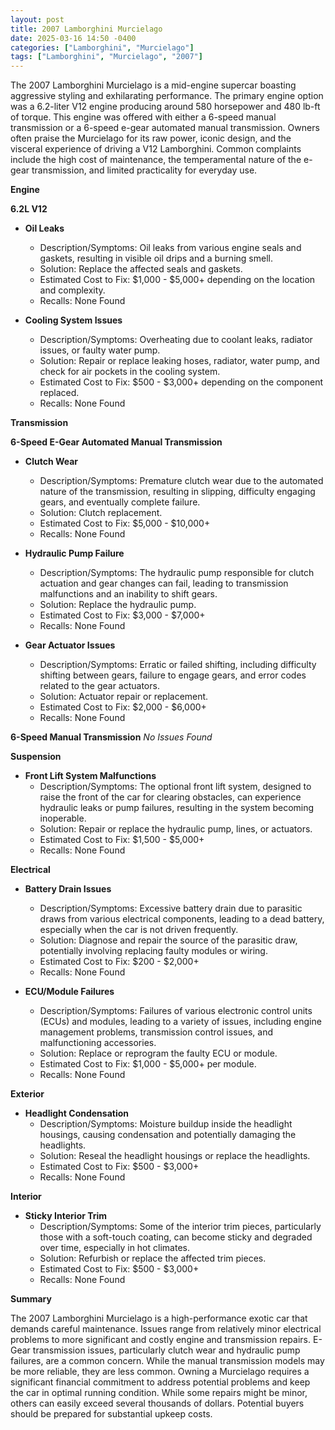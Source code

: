 ```yaml
---
layout: post
title: 2007 Lamborghini Murcielago
date: 2025-03-16 14:50 -0400
categories: ["Lamborghini", "Murcielago"]
tags: ["Lamborghini", "Murcielago", "2007"]
---
```

The 2007 Lamborghini Murcielago is a mid-engine supercar boasting aggressive styling and exhilarating performance. The primary engine option was a 6.2-liter V12 engine producing around 580 horsepower and 480 lb-ft of torque. This engine was offered with either a 6-speed manual transmission or a 6-speed e-gear automated manual transmission. Owners often praise the Murcielago for its raw power, iconic design, and the visceral experience of driving a V12 Lamborghini. Common complaints include the high cost of maintenance, the temperamental nature of the e-gear transmission, and limited practicality for everyday use.

**Engine**

**6.2L V12**

*   **Oil Leaks**
    *   Description/Symptoms: Oil leaks from various engine seals and gaskets, resulting in visible oil drips and a burning smell.
    *   Solution: Replace the affected seals and gaskets.
    *   Estimated Cost to Fix: $1,000 - $5,000+ depending on the location and complexity.
    *   Recalls: None Found

*   **Cooling System Issues**
    *   Description/Symptoms: Overheating due to coolant leaks, radiator issues, or faulty water pump.
    *   Solution: Repair or replace leaking hoses, radiator, water pump, and check for air pockets in the cooling system.
    *   Estimated Cost to Fix: $500 - $3,000+ depending on the component replaced.
    *   Recalls: None Found

**Transmission**

**6-Speed E-Gear Automated Manual Transmission**

*   **Clutch Wear**
    *   Description/Symptoms: Premature clutch wear due to the automated nature of the transmission, resulting in slipping, difficulty engaging gears, and eventually complete failure.
    *   Solution: Clutch replacement.
    *   Estimated Cost to Fix: $5,000 - $10,000+
    *   Recalls: None Found

*   **Hydraulic Pump Failure**
    *   Description/Symptoms: The hydraulic pump responsible for clutch actuation and gear changes can fail, leading to transmission malfunctions and an inability to shift gears.
    *   Solution: Replace the hydraulic pump.
    *   Estimated Cost to Fix: $3,000 - $7,000+
    *   Recalls: None Found

*   **Gear Actuator Issues**
    *   Description/Symptoms: Erratic or failed shifting, including difficulty shifting between gears, failure to engage gears, and error codes related to the gear actuators.
    *   Solution: Actuator repair or replacement.
    *   Estimated Cost to Fix: $2,000 - $6,000+
    *   Recalls: None Found

**6-Speed Manual Transmission**
*No Issues Found*

**Suspension**

*   **Front Lift System Malfunctions**
    *   Description/Symptoms: The optional front lift system, designed to raise the front of the car for clearing obstacles, can experience hydraulic leaks or pump failures, resulting in the system becoming inoperable.
    *   Solution: Repair or replace the hydraulic pump, lines, or actuators.
    *   Estimated Cost to Fix: $1,500 - $5,000+
    *   Recalls: None Found

**Electrical**

*   **Battery Drain Issues**
    *   Description/Symptoms: Excessive battery drain due to parasitic draws from various electrical components, leading to a dead battery, especially when the car is not driven frequently.
    *   Solution: Diagnose and repair the source of the parasitic draw, potentially involving replacing faulty modules or wiring.
    *   Estimated Cost to Fix: $200 - $2,000+
    *   Recalls: None Found

*   **ECU/Module Failures**
    *   Description/Symptoms: Failures of various electronic control units (ECUs) and modules, leading to a variety of issues, including engine management problems, transmission control issues, and malfunctioning accessories.
    *   Solution: Replace or reprogram the faulty ECU or module.
    *   Estimated Cost to Fix: $1,000 - $5,000+ per module.
    *   Recalls: None Found

**Exterior**

*   **Headlight Condensation**
    *   Description/Symptoms: Moisture buildup inside the headlight housings, causing condensation and potentially damaging the headlights.
    *   Solution: Reseal the headlight housings or replace the headlights.
    *   Estimated Cost to Fix: $500 - $3,000+
    *   Recalls: None Found

**Interior**

*   **Sticky Interior Trim**
    *   Description/Symptoms: Some of the interior trim pieces, particularly those with a soft-touch coating, can become sticky and degraded over time, especially in hot climates.
    *   Solution: Refurbish or replace the affected trim pieces.
    *   Estimated Cost to Fix: $500 - $3,000+
    *   Recalls: None Found

**Summary**

The 2007 Lamborghini Murcielago is a high-performance exotic car that demands careful maintenance. Issues range from relatively minor electrical problems to more significant and costly engine and transmission repairs. E-Gear transmission issues, particularly clutch wear and hydraulic pump failures, are a common concern. While the manual transmission models may be more reliable, they are less common. Owning a Murcielago requires a significant financial commitment to address potential problems and keep the car in optimal running condition. While some repairs might be minor, others can easily exceed several thousands of dollars. Potential buyers should be prepared for substantial upkeep costs.

